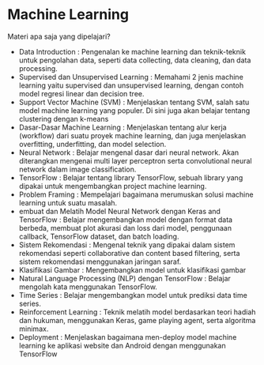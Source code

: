 # Machine Learning
Materi apa saja yang dipelajari?

* Data Introduction : Pengenalan ke machine learning dan teknik-teknik untuk pengolahan data, seperti data collecting, data cleaning, dan data processing.
* Supervised dan Unsupervised Learning : Memahami 2 jenis machine learning yaitu supervised dan unsupervised learning, dengan contoh model regresi linear dan decision  tree.
* Support Vector Machine (SVM) : Menjelaskan tentang SVM, salah satu model machine learning yang populer. Di sini juga akan belajar tentang clustering dengan k-means
* Dasar-Dasar Machine Learning : Menjelaskan tentang alur kerja (workflow) dari suatu proyek machine learning, dan juga menjelaskan overfitting, underfitting, dan model selection.
* Neural Network : Belajar mengenal dasar dari neural network. Akan diterangkan mengenai multi layer perceptron serta convolutional neural network dalam image classification.
* TensorFlow : Belajar tentang library TensorFlow, sebuah library yang dipakai untuk mengembangkan project machine learning.
* Problem Framing : Mempelajari bagaimana merumuskan solusi machine learning untuk suatu masalah.
* embuat dan Melatih Model Neural Network dengan Keras and TensorFlow : Belajar mengembangkan model dengan format data berbeda, membuat plot akurasi dan loss dari model, penggunaan callback, TensorFlow dataset, dan batch loading.
* Sistem Rekomendasi : Mengenal teknik yang dipakai dalam sistem rekomendasi seperti collaborative dan content based filtering, serta sistem rekomendasi menggunakan jaringan saraf.
* Klasifikasi Gambar : Mengembangkan model untuk klasifikasi gambar
* Natural Language Processing (NLP) dengan TensorFlow : Belajar mengolah kata menggunakan TensorFlow.
* Time Series : Belajar mengembangkan model untuk prediksi data time series. 
* Reinforcement Learning : Teknik melatih model berdasarkan teori hadiah dan hukuman, menggunakan Keras, game playing agent, serta algoritma minimax.
* Deployment : Menjelaskan bagaimana men-deploy model machine learning ke aplikasi website dan Android dengan menggunakan TensorFlow
